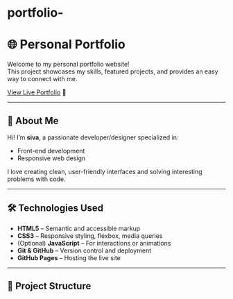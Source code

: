 # portfolio-
# 🌐 Personal Portfolio

Welcome to my personal portfolio website!  
This project showcases my skills, featured projects, and provides an easy way to connect with me.

[View Live Portfolio](https://Siva-ops-coder.github.io/portfolio/) 🚀

---

## 📌 About Me

Hi! I’m **siva**, a passionate developer/designer specialized in:
- Front-end development
- Responsive web design


I love creating clean, user-friendly interfaces and solving interesting problems with code.

---

## 🛠 Technologies Used

- **HTML5** – Semantic and accessible markup
- **CSS3** – Responsive styling, flexbox, media queries
- (Optional) **JavaScript** – For interactions or animations
- **Git & GitHub** – Version control and deployment
- **GitHub Pages** – Hosting the live site

---

## 📂 Project Structure



